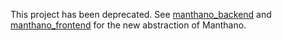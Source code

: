 This project has been deprecated. See [manthano_backend](https://github.com/reszkojr/manthano_backend) and [manthano_frontend](https://github.com/reszkojr/manthano_frontend) for the new abstraction of Manthano.

